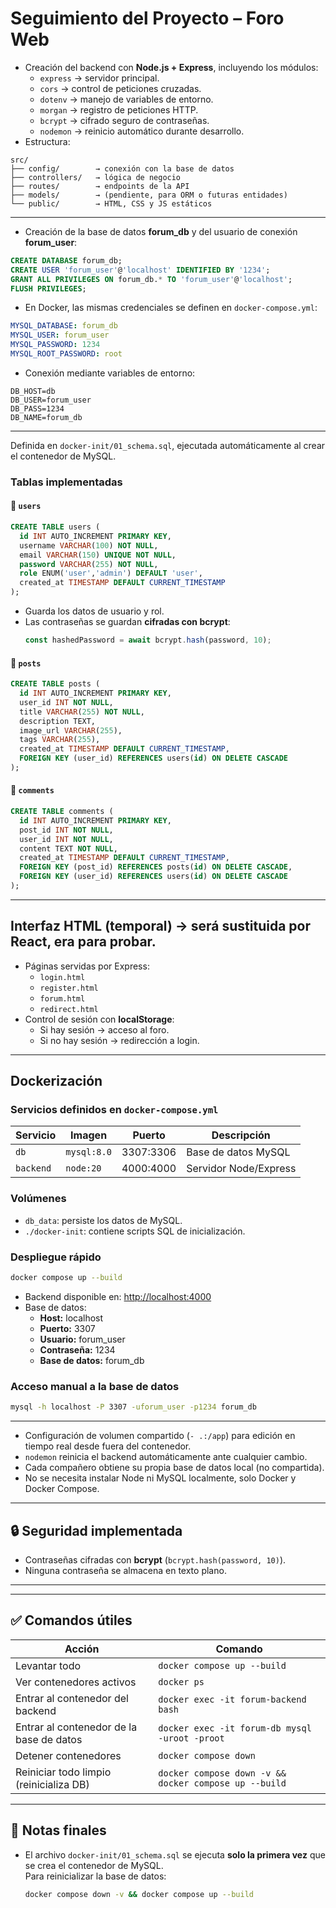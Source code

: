 # Seguimiento del Proyecto – Foro Web

- Creación del backend con **Node.js + Express**, incluyendo los módulos:
  - `express` → servidor principal.  
  - `cors` → control de peticiones cruzadas.  
  - `dotenv` → manejo de variables de entorno.  
  - `morgan` → registro de peticiones HTTP.  
  - `bcrypt` → cifrado seguro de contraseñas.  
  - `nodemon` → reinicio automático durante desarrollo.  
- Estructura:

```
src/
├── config/        → conexión con la base de datos
├── controllers/   → lógica de negocio
├── routes/        → endpoints de la API
├── models/        → (pendiente, para ORM o futuras entidades)
└── public/        → HTML, CSS y JS estáticos
```

---

- Creación de la base de datos **forum_db** y del usuario de conexión **forum_user**:

```sql
CREATE DATABASE forum_db;
CREATE USER 'forum_user'@'localhost' IDENTIFIED BY '1234';
GRANT ALL PRIVILEGES ON forum_db.* TO 'forum_user'@'localhost';
FLUSH PRIVILEGES;
```

- En Docker, las mismas credenciales se definen en `docker-compose.yml`:

```yaml
MYSQL_DATABASE: forum_db
MYSQL_USER: forum_user
MYSQL_PASSWORD: 1234
MYSQL_ROOT_PASSWORD: root
```

- Conexión mediante variables de entorno:

```
DB_HOST=db
DB_USER=forum_user
DB_PASS=1234
DB_NAME=forum_db
```

---


Definida en `docker-init/01_schema.sql`, ejecutada automáticamente al crear el contenedor de MySQL.

### Tablas implementadas

#### 🧍 `users`
```sql
CREATE TABLE users (
  id INT AUTO_INCREMENT PRIMARY KEY,
  username VARCHAR(100) NOT NULL,
  email VARCHAR(150) UNIQUE NOT NULL,
  password VARCHAR(255) NOT NULL,
  role ENUM('user','admin') DEFAULT 'user',
  created_at TIMESTAMP DEFAULT CURRENT_TIMESTAMP
);
```
- Guarda los datos de usuario y rol.
- Las contraseñas se guardan **cifradas con bcrypt**:
  ```js
  const hashedPassword = await bcrypt.hash(password, 10);
  ```

#### 📝 `posts`
```sql
CREATE TABLE posts (
  id INT AUTO_INCREMENT PRIMARY KEY,
  user_id INT NOT NULL,
  title VARCHAR(255) NOT NULL,
  description TEXT,
  image_url VARCHAR(255),
  tags VARCHAR(255),
  created_at TIMESTAMP DEFAULT CURRENT_TIMESTAMP,
  FOREIGN KEY (user_id) REFERENCES users(id) ON DELETE CASCADE
);
```

#### 💬 `comments`
```sql
CREATE TABLE comments (
  id INT AUTO_INCREMENT PRIMARY KEY,
  post_id INT NOT NULL,
  user_id INT NOT NULL,
  content TEXT NOT NULL,
  created_at TIMESTAMP DEFAULT CURRENT_TIMESTAMP,
  FOREIGN KEY (post_id) REFERENCES posts(id) ON DELETE CASCADE,
  FOREIGN KEY (user_id) REFERENCES users(id) ON DELETE CASCADE
);
```

---

##  Interfaz HTML (temporal) -> será sustituida por React, era para probar.

- Páginas servidas por Express:
  - `login.html`
  - `register.html`
  - `forum.html`
  - `redirect.html`
- Control de sesión con **localStorage**:
  - Si hay sesión → acceso al foro.
  - Si no hay sesión → redirección a login.

---

## Dockerización

### Servicios definidos en `docker-compose.yml`

| Servicio | Imagen | Puerto | Descripción |
|-----------|---------|---------|-------------|
| `db` | `mysql:8.0` | 3307:3306 | Base de datos MySQL |
| `backend` | `node:20` | 4000:4000 | Servidor Node/Express |

### Volúmenes

- `db_data`: persiste los datos de MySQL.  
- `./docker-init`: contiene scripts SQL de inicialización.

### Despliegue rápido

```bash
docker compose up --build
```

- Backend disponible en: [http://localhost:4000](http://localhost:4000)  
- Base de datos:
  - **Host:** localhost  
  - **Puerto:** 3307  
  - **Usuario:** forum_user  
  - **Contraseña:** 1234  
  - **Base de datos:** forum_db  

### Acceso manual a la base de datos

```bash
mysql -h localhost -P 3307 -uforum_user -p1234 forum_db
```

---

- Configuración de volumen compartido (`- .:/app`) para edición en tiempo real desde fuera del contenedor.  
- `nodemon` reinicia el backend automáticamente ante cualquier cambio.  
- Cada compañero obtiene su propia base de datos local (no compartida).  
- No se necesita instalar Node ni MySQL localmente, solo Docker y Docker Compose.

---

## 🔒 Seguridad implementada

- Contraseñas cifradas con **bcrypt** (`bcrypt.hash(password, 10)`).  
- Ninguna contraseña se almacena en texto plano.  

---

---

## ✅ Comandos útiles

| Acción                                   | Comando                                               |
| ---------------------------------------- | ----------------------------------------------------- |
| Levantar todo                            | `docker compose up --build`                           |
| Ver contenedores activos                 | `docker ps`                                           |
| Entrar al contenedor del backend         | `docker exec -it forum-backend bash`                  |
| Entrar al contenedor de la base de datos | `docker exec -it forum-db mysql -uroot -proot`        |
| Detener contenedores                     | `docker compose down`                                 |
| Reiniciar todo limpio (reinicializa DB)  | `docker compose down -v && docker compose up --build` |

---

## 🧱 Notas finales

- El archivo `docker-init/01_schema.sql` se ejecuta **solo la primera vez** que se crea el contenedor de MySQL.  
  Para reinicializar la base de datos:  
  ```bash
  docker compose down -v && docker compose up --build
  ```
